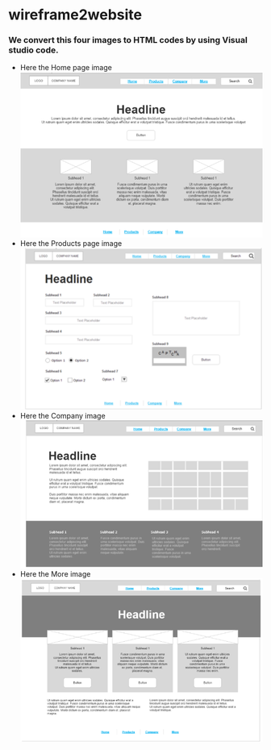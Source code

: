 # wireframe2website

### We convert this four images to HTML codes by using Visual studio code.

+ Here the Home page image ![Home page](Homepage.png)
+ Here the Products page image ![Products page](Products%20Page.png)
+ Here the Company image ![Company](Company.png)
+ Here the More image ![More](More.png)
